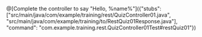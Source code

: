 

@[Complete the controller to say "Hello, %name%"]({"stubs": ["src/main/java/com/example/training/rest/QuizController01.java", "src/main/java/com/example/training/to/RestQuiz01Response.java"], "command": "com.example.training.rest.QuizController01Test#restQuiz01"})